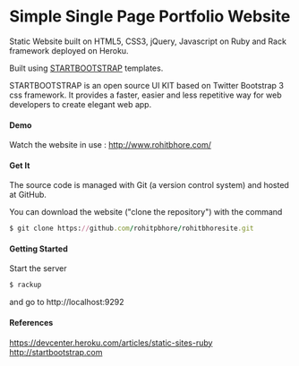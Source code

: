 # Simple Single Page Portfolio Website

Static Website built on HTML5, CSS3, jQuery, Javascript on Ruby and Rack framework deployed on Heroku.

Built using [STARTBOOTSTRAP](http://startbootstrap.com) templates.

STARTBOOTSTRAP is an open source UI KIT based on Twitter Bootstrap 3 css framework. It provides a faster, easier and less repetitive way for web developers to create elegant web app.

#### Demo
Watch the website in use : http://www.rohitbhore.com/

#### Get It

The source code is managed with Git (a version control system) and hosted at GitHub.

You can download the website ("clone the repository") with the command

```ruby
$ git clone https://github.com/rohitpbhore/rohitbhoresite.git
```

#### Getting Started

Start the server

```ruby
$ rackup
```
and go to http://localhost:9292

#### References

https://devcenter.heroku.com/articles/static-sites-ruby
http://startbootstrap.com
